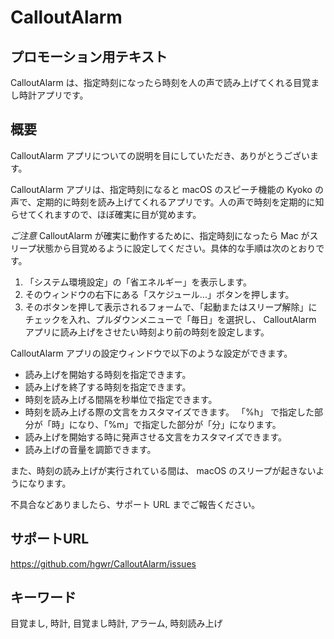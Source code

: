 # CalloutAlarm

## プロモーション用テキスト

CalloutAlarm は、指定時刻になったら時刻を人の声で読み上げてくれる目覚まし時計アプリです。

## 概要

CalloutAlarm アプリについての説明を目にしていただき、ありがとうございます。

CalloutAlarm アプリは、指定時刻になると macOS のスピーチ機能の Kyoko の声で、定期的に時刻を読み上げてくれるアプリです。人の声で時刻を定期的に知らせてくれますので、ほぼ確実に目が覚めます。

*ご注意* 
CalloutAlarm が確実に動作するために、指定時刻になったら Mac がスリープ状態から目覚めるように設定してください。具体的な手順は次のとおりです。

1. 「システム環境設定」の「省エネルギー」を表示します。
2. そのウィンドウの右下にある「スケジュール...」ボタンを押します。
3. そのボタンを押して表示されるフォームで、「起動またはスリープ解除」にチェックを入れ、プルダウンメニューで「毎日」を選択し、 CalloutAlarm アプリに読み上げをさせたい時刻より前の時刻を設定します。

CalloutAlarm アプリの設定ウィンドウで以下のような設定ができます。

- 読み上げを開始する時刻を指定できます。
- 読み上げを終了する時刻を指定できます。
- 時刻を読み上げる間隔を秒単位で指定できます。
- 時刻を読み上げる際の文言をカスタマイズできます。 「%h」 で指定した部分が「時」になり、「%m」で指定した部分が「分」になります。
- 読み上げを開始する時に発声させる文言をカスタマイズできます。
- 読み上げの音量を調節できます。

また、時刻の読み上げが実行されている間は、 macOS のスリープが起きないようになります。

不具合などありましたら、サポート URL までご報告ください。

## サポートURL

https://github.com/hgwr/CalloutAlarm/issues

## キーワード

目覚まし, 時計, 目覚まし時計, アラーム, 時刻読み上げ
